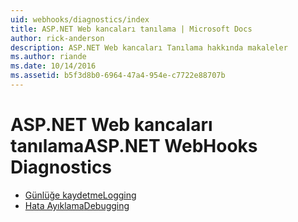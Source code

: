 ```yaml
---
uid: webhooks/diagnostics/index
title: ASP.NET Web kancaları tanılama | Microsoft Docs
author: rick-anderson
description: ASP.NET Web kancaları Tanılama hakkında makaleler
ms.author: riande
ms.date: 10/14/2016
ms.assetid: b5f3d8b0-6964-47a4-954e-c7722e88707b
---
```

# <a name="aspnet-webhooks-diagnostics"></a><span data-ttu-id="f355f-103">ASP.NET Web kancaları tanılama</span><span class="sxs-lookup"><span data-stu-id="f355f-103">ASP.NET WebHooks Diagnostics</span></span>

* [<span data-ttu-id="f355f-104">Günlüğe kaydetme</span><span class="sxs-lookup"><span data-stu-id="f355f-104">Logging</span></span>](logging.md)
* [<span data-ttu-id="f355f-105">Hata Ayıklama</span><span class="sxs-lookup"><span data-stu-id="f355f-105">Debugging</span></span>](debugging.md)
